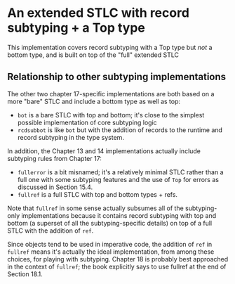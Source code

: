 # An extended STLC with record subtyping + a Top type

This implementation covers record subtyping with a Top type but *not* a bottom
type, and is built on top of the "full" extended STLC

## Relationship to other subtyping implementations

The other two chapter 17-specific implementations are both based on a more
"bare" STLC and include a bottom type as well as top:
- `bot` is a bare STLC with top and bottom; it's close to the simplest
  possible implementation of core subtyping logic
- `rcdsubbot` is like `bot` but with the addition of records to the runtime
  and record subtyping in the type system.

In addition, the Chapter 13 and 14 implementations actually include subtyping
rules from Chapter 17:
- `fullerror` is a bit misnamed; it's a relatively minimal STLC rather than
  a full one with some subtyping features and the use of `Top` for errors
  as discussed in Section 15.4.
- `fullref` is a full STLC with top and bottom types + refs.

Note that `fullref` in some sense actually subsumes all of the subtyping-only
implementations because it contains record subtyping with top and bottom (a
superset of all the subtyping-specific details) on top of a full STLC
with the addition of `ref`.

Since objects tend to be used in imperative code, the addition of `ref`
in `fullref` means it's actually the ideal implementation, from among
these choices, for playing with subtyping. Chapter 18 is probably best
approached in the context of `fullref`; the book explicitly says to
use fullref at the end of Section 18.1.

